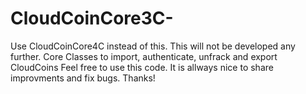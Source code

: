 # CloudCoinCore3C-

Use CloudCoinCore4C instead of this. This will not be developed any further. 
Core Classes to import, authenticate, unfrack and export CloudCoins
Feel free to use this code. It is allways nice to share improvments and fix bugs.
Thanks!
